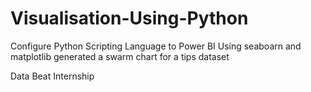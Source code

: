 # Visualisation-Using-Python

Configure Python Scripting Language to Power BI
Using seaboarn and matplotlib generated a swarm chart for a tips dataset


Data Beat Internship

